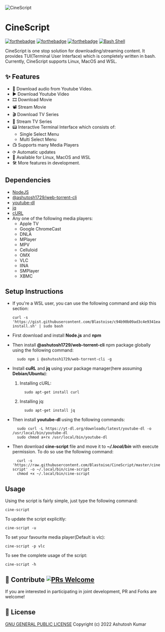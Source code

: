 ![CineScript](https://socialify.git.ci/Blastoise/CineScript/image?description=1&descriptionEditable=CLI%20tool%20for%20streaming%2Fdownloading%20content.&font=Raleway&issues=1&language=1&owner=1&pattern=Signal&pulls=1&stargazers=1&theme=Dark)

# CineScript

[![forthebadge](https://forthebadge.com/images/badges/open-source.svg)](https://forthebadge.com)
[![forthebadge](https://forthebadge.com/images/badges/built-with-love.svg)](https://forthebadge.com)
[![forthebadge](https://forthebadge.com/images/badges/built-with-swag.svg)](https://forthebadge.com)
[![Bash Shell](https://img.shields.io/static/v1?label=MADE%20WITH&message=BASH&color=red&style=for-the-badge&logo=gnu-bash)](https://shields.io/)

CineScript is one stop solution for downloading/streaming content. It provides TUI(Terminal User Interface) which is completely written in bash. Currently, CineScript supports Linux, MacOS and WSL.

## ✨ Features

- 🎵 Download audio from Youtube Video.
- ▶️ Download Youtube Video
- 🎞️ Download Movie
- 📽️ Stream Movie
- 🎬 Download TV Series
- 🍿 Stream TV Series
- 📟 Interactive Terminal Interface which consists of:
  - Single Select Menu
  - Multi Select Menu
- 📺 Supports many Media Players
- ⟳ Automatic updates￻￻
- 🚀 Available for Linux, MacOS and WSL
- 🛠️ More features in development.

## Dependencies

- [NodeJS](https://nodejs.org/en/download/)
- [@ashutosh1729/web-torrent-cli](https://www.npmjs.com/package/@ashutosh1729/web-torrent-cli)
- [youtube-dl](https://github.com/ytdl-org/youtube-dl/)
- [jq](https://github.com/stedolan/jq)
- [cURL](https://curl.se/)
- Any one of the following media players:
  - Apple TV
  - Google ChromeCast
  - DNLA
  - MPlayer
  - MPV
  - Celluloid
  - OMX
  - VLC
  - IINA
  - SMPlayer
  - XBMC

## Setup Instructions

- If you're a WSL user, you can use the following command and skip this section:

      curl -s 'https://gist.githubusercontent.com/Blastoise/c94b90b09ad3c4e9341ea7cc63eb3c81/raw/a7c79c6713ddb0ed329f7572324ae67d3133e170/cine-install.sh' | sudo bash

- First download and install **Node.js** and **npm**
- Then install **@ashutosh1729/web-torrent-cli** npm package globally using the following command:

        sudo npm i @ashutosh1729/web-torrent-cli -g

- Install **cuRL** and **jq** using your package manager(here assuming **Debian/Ubuntu**):

  1.  Installing cURL:

            sudo apt-get install curl

  2.  Installing jq:

            sudo apt-get install jq

- Then install **youtube-dl** using the following commands:

        sudo curl -L https://yt-dl.org/downloads/latest/youtube-dl -o /usr/local/bin/youtube-dl
        sudo chmod a+rx /usr/local/bin/youtube-dl

- Then download **cine-script** file and move it to **_~/.local/bin_** with execute permission. To do so use the following command:

        curl -s 'https://raw.githubusercontent.com/Blastoise/CineScript/master/cine-script' -o ~/.local/bin/cine-script
        chmod +x ~/.local/bin/cine-script

## Usage

Using the script is fairly simple, just type the following command:

    cine-script

To update the script explicitly:

    cine-script -u

To set your favourite media player(Default is vlc):

    cine-script -p vlc

To see the complete usage of the script:

    cine-script -h

## 🤝 Contribute [![PRs Welcome](https://img.shields.io/badge/PRs-welcome-brightgreen.svg?style=flat)](http://makeapullrequest.com)

If you are interested in participating in joint development, PR and Forks are welcome!

## 📜 License

[GNU GENERAL PUBLIC LICENSE](LICENSE) Copyright (c) 2022 Ashutosh Kumar
